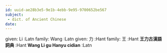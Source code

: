 ```yaml
---
id: uuid-ae28b3e5-9e1b-4ebb-9e95-9700652be567
subject: 
 - dict. of Ancient Chinese
date: 
---
```


given: Li :Latn
family: Wang :Latn
given: 力 :Hant
family: 王 :Hant
**王力古漢語詞典** :Hant
**Wang Li gu Hanyu cidian** :Latn